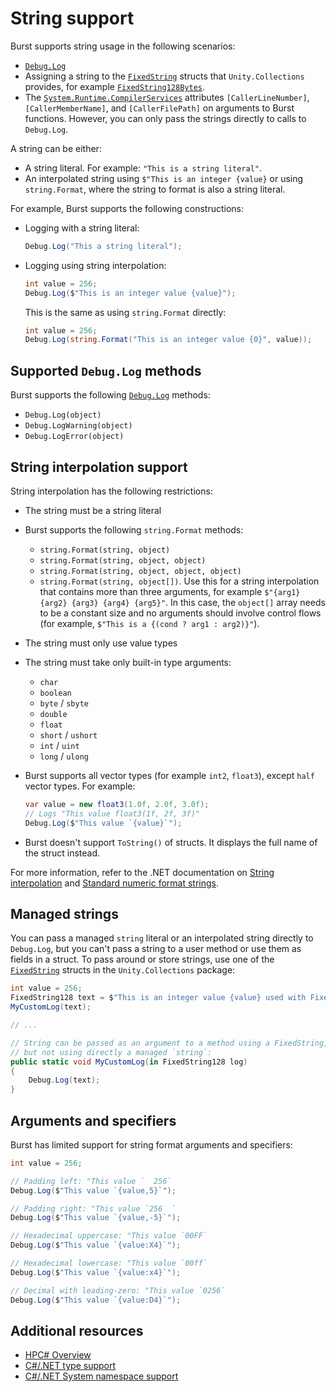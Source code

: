 # String support

Burst supports string usage in the following scenarios:

* [`Debug.Log`](https://docs.unity3d.com/ScriptReference/Debug.Log.html)
* Assigning a string to the [`FixedString`](https://docs.unity3d.com/Packages/com.unity.collections@2.2/api/Unity.Collections.FixedString.html) structs that `Unity.Collections` provides, for example [`FixedString128Bytes`](https://docs.unity3d.com/Packages/com.unity.collections@2.2/api/Unity.Collections.FixedString128Bytes.html).
* The [`System.Runtime.CompilerServices`](https://docs.microsoft.com/en-us/dotnet/api/system.runtime.compilerservices?view=net-6.0) attributes `[CallerLineNumber]`, `[CallerMemberName]`, and `[CallerFilePath]` on arguments to Burst functions. However, you can only pass the strings directly to calls to `Debug.Log`.

A string can be either:
* A string literal. For example: `"This is a string literal"`.
* An interpolated string using `$"This is an integer {value}` or using `string.Format`, where the string to format is also a string literal.

For example, Burst supports the following constructions:

* Logging with a string literal:

    ```c#
    Debug.Log("This a string literal");
   ```

* Logging using string interpolation:

    ```c#
    int value = 256;
    Debug.Log($"This is an integer value {value}"); 
    ```

    This is the same as using `string.Format` directly:

    ```c#
    int value = 256;
    Debug.Log(string.Format("This is an integer value {0}", value));
    ```

## Supported `Debug.Log` methods

Burst supports the following [`Debug.Log`](https://docs.unity3d.com/ScriptReference/Debug.Log.html) methods:

* `Debug.Log(object)`
* `Debug.LogWarning(object)`
* `Debug.LogError(object)`

## String interpolation support

String interpolation has the following restrictions:

* The string must be a string literal
* Burst supports the following `string.Format` methods:
    * `string.Format(string, object)` 
    * `string.Format(string, object, object)` 
    * `string.Format(string, object, object, object)`
    * `string.Format(string, object[])`. Use this for a string interpolation that contains more than three arguments, for example `$"{arg1} {arg2} {arg3} {arg4} {arg5}"`. In this case, the `object[]` array needs to be a constant size and no arguments should involve control flows (for example, `$"This is a {(cond ? arg1 : arg2)}"`).
* The string must only use value types
* The string must take only built-in type arguments:
    * `char`
    * `boolean` 
    * `byte` / `sbyte`
    * `double`
    * `float`
    * `short` / `ushort`
    * `int` / `uint`
    * `long` / `ulong`
* Burst supports all vector types (for example `int2`, `float3`), except `half` vector types. For example:

    ```c#
    var value = new float3(1.0f, 2.0f, 3.0f);
    // Logs "This value float3(1f, 2f, 3f)"
    Debug.Log($"This value `{value}`");
* Burst doesn't support `ToString()` of structs. It displays the full name of the struct instead.

For more information, refer to the .NET documentation on [String interpolation](https://docs.microsoft.com/en-us/dotnet/csharp/language-reference/tokens/interpolated) and [Standard numeric format strings](https://docs.microsoft.com/en-us/dotnet/standard/base-types/standard-numeric-format-strings).

## Managed strings

You can pass a managed `string` literal or an interpolated string directly to `Debug.Log`, but you can't pass a string to a user method or use them as fields in a struct. To pass around or store strings, use one of the [`FixedString`](https://docs.unity3d.com/Packages/com.unity.collections@1.2/api/Unity.Collections.FixedString.html) structs in the `Unity.Collections` package:

```c#
int value = 256;
FixedString128 text = $"This is an integer value {value} used with FixedString128";
MyCustomLog(text);

// ...

// String can be passed as an argument to a method using a FixedString, 
// but not using directly a managed `string`:
public static void MyCustomLog(in FixedString128 log)
{
    Debug.Log(text);
}
```

## Arguments and specifiers

Burst has limited support for string format arguments and specifiers:

```c#
int value = 256;

// Padding left: "This value `  256`
Debug.Log($"This value `{value,5}`");

// Padding right: "This value `256  `
Debug.Log($"This value `{value,-5}`");

// Hexadecimal uppercase: "This value `00FF`
Debug.Log($"This value `{value:X4}`");

// Hexadecimal lowercase: "This value `00ff`
Debug.Log($"This value `{value:x4}`");

// Decimal with leading-zero: "This value `0256`
Debug.Log($"This value `{value:D4}`");
```

## Additional resources

* [HPC# Overview](csharp-hpc-overview.md)
* [C#/.NET type support](csharp-type-support.md)
* [C#/.NET System namespace support](csharp-system-support.md)